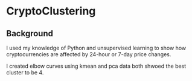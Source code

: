 # CryptoClustering

## Background
I used my knowledge of Python and unsupervised learning to show how cryptocurrencies are affected by 24-hour or 7-day price changes. 

I created elbow curves using kmean and pca data both shwoed the best cluster to be 4. 

